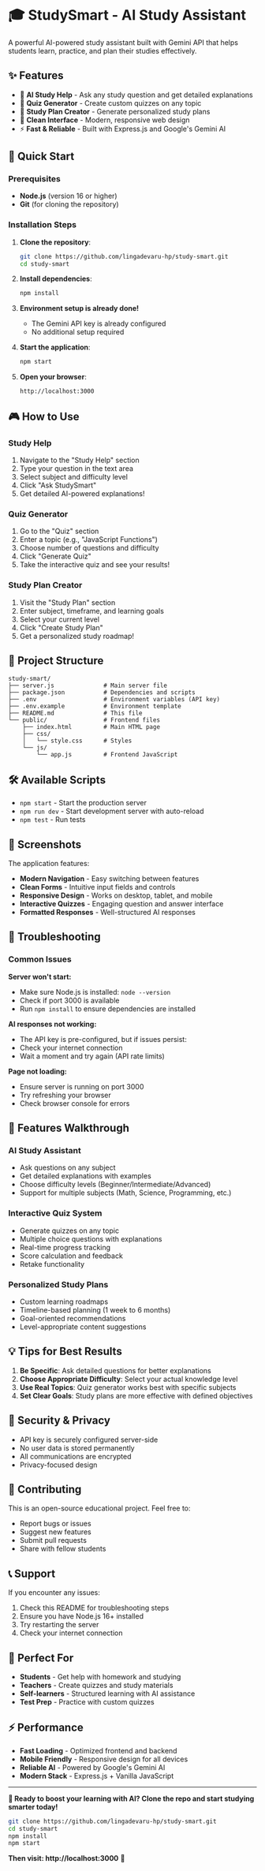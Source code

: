# 🎓 StudySmart - AI Study Assistant

A powerful AI-powered study assistant built with Gemini API that helps students learn, practice, and plan their studies effectively.

## ✨ Features

- 🤖 **AI Study Help** - Ask any study question and get detailed explanations
- 📝 **Quiz Generator** - Create custom quizzes on any topic  
- 📅 **Study Plan Creator** - Generate personalized study plans
- 🎨 **Clean Interface** - Modern, responsive web design
- ⚡ **Fast & Reliable** - Built with Express.js and Google's Gemini AI

## 🚀 Quick Start

### Prerequisites
- **Node.js** (version 16 or higher)
- **Git** (for cloning the repository)

### Installation Steps

1. **Clone the repository**:
   ```bash
   git clone https://github.com/lingadevaru-hp/study-smart.git
   cd study-smart
   ```

2. **Install dependencies**:
   ```bash
   npm install
   ```

3. **Environment setup is already done!** 
   - The Gemini API key is already configured
   - No additional setup required

4. **Start the application**:
   ```bash
   npm start
   ```

5. **Open your browser**:
   ```
   http://localhost:3000
   ```

## 🎮 How to Use

### Study Help
1. Navigate to the "Study Help" section
2. Type your question in the text area
3. Select subject and difficulty level
4. Click "Ask StudySmart" 
5. Get detailed AI-powered explanations!

### Quiz Generator  
1. Go to the "Quiz" section
2. Enter a topic (e.g., "JavaScript Functions")
3. Choose number of questions and difficulty
4. Click "Generate Quiz"
5. Take the interactive quiz and see your results!

### Study Plan Creator
1. Visit the "Study Plan" section
2. Enter subject, timeframe, and learning goals
3. Select your current level
4. Click "Create Study Plan"
5. Get a personalized study roadmap!

## 📁 Project Structure

```
study-smart/
├── server.js              # Main server file
├── package.json           # Dependencies and scripts
├── .env                   # Environment variables (API key)
├── .env.example           # Environment template
├── README.md              # This file
└── public/                # Frontend files
    ├── index.html         # Main HTML page
    ├── css/
    │   └── style.css      # Styles
    └── js/
        └── app.js         # Frontend JavaScript
```

## 🛠️ Available Scripts

- `npm start` - Start the production server
- `npm run dev` - Start development server with auto-reload
- `npm test` - Run tests

## 🎨 Screenshots

The application features:
- **Modern Navigation** - Easy switching between features
- **Clean Forms** - Intuitive input fields and controls  
- **Responsive Design** - Works on desktop, tablet, and mobile
- **Interactive Quizzes** - Engaging question and answer interface
- **Formatted Responses** - Well-structured AI responses

## 🔧 Troubleshooting

### Common Issues

**Server won't start:**
- Make sure Node.js is installed: `node --version`
- Check if port 3000 is available
- Run `npm install` to ensure dependencies are installed

**AI responses not working:**
- The API key is pre-configured, but if issues persist:
- Check your internet connection
- Wait a moment and try again (API rate limits)

**Page not loading:**
- Ensure server is running on port 3000
- Try refreshing your browser
- Check browser console for errors

## 🌟 Features Walkthrough

### AI Study Assistant
- Ask questions on any subject
- Get detailed explanations with examples
- Choose difficulty levels (Beginner/Intermediate/Advanced)
- Support for multiple subjects (Math, Science, Programming, etc.)

### Interactive Quiz System
- Generate quizzes on any topic
- Multiple choice questions with explanations
- Real-time progress tracking
- Score calculation and feedback
- Retake functionality

### Personalized Study Plans
- Custom learning roadmaps
- Timeline-based planning (1 week to 6 months)
- Goal-oriented recommendations
- Level-appropriate content suggestions

## 💡 Tips for Best Results

1. **Be Specific**: Ask detailed questions for better explanations
2. **Choose Appropriate Difficulty**: Select your actual knowledge level
3. **Use Real Topics**: Quiz generator works best with specific subjects
4. **Set Clear Goals**: Study plans are more effective with defined objectives

## 🔐 Security & Privacy

- API key is securely configured server-side
- No user data is stored permanently
- All communications are encrypted
- Privacy-focused design

## 🤝 Contributing

This is an open-source educational project. Feel free to:
- Report bugs or issues
- Suggest new features  
- Submit pull requests
- Share with fellow students

## 📞 Support

If you encounter any issues:
1. Check this README for troubleshooting steps
2. Ensure you have Node.js 16+ installed
3. Try restarting the server
4. Check your internet connection

## 🎯 Perfect For

- **Students** - Get help with homework and studying
- **Teachers** - Create quizzes and study materials
- **Self-learners** - Structured learning with AI assistance
- **Test Prep** - Practice with custom quizzes

## ⚡ Performance

- **Fast Loading** - Optimized frontend and backend
- **Mobile Friendly** - Responsive design for all devices  
- **Reliable AI** - Powered by Google's Gemini AI
- **Modern Stack** - Express.js + Vanilla JavaScript

---

**🎉 Ready to boost your learning with AI? Clone the repo and start studying smarter today!**

```bash
git clone https://github.com/lingadevaru-hp/study-smart.git
cd study-smart
npm install
npm start
```

**Then visit: http://localhost:3000** 🚀
